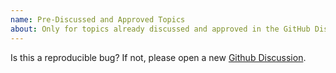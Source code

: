 ```yaml
---
name: Pre-Discussed and Approved Topics 
about: Only for topics already discussed and approved in the GitHub Discussions section. 
---
```


Is this a reproducible bug? If not, please open a new [Github Discussion](https://github.com/orgs/griptape-ai/discussions/new/choose).
